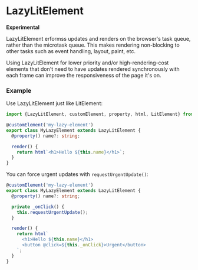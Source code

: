 # LazyLitElement

**Experimental**

LazyLitElement erformss updates and renders on the browser's task queue, rather than the microtask queue. This makes rendering non-blocking to other tasks such as event handling, layout, paint, etc.
 
Using LazyLitElement for lower priority and/or high-rendering-cost elements that don't need to have updates rendered synchronously with each frame can improve the responsiveness of the page it's on.

### Example

Use LazyLitElement just like LitElement:

```ts
import {LazyLitElement, customElement, property, html, LitElement} from '../lazy-lit-element';

@customElement('my-lazy-element')
export class MyLazyElement extends LazyLitElement {
  @property() name?: string;

  render() {
    return html`<h1>Hello ${this.name}</h1>`;
  }
}
```

You can force urgent updates with `requestUrgentUpdate()`:

```ts
@customElement('my-lazy-element')
export class MyLazyElement extends LazyLitElement {
  @property() name?: string;

  private _onClick() {
    this.requestUrgentUpdate();
  }

  render() {
    return html`
      <h1>Hello ${this.name}</h1>
      <button @click=${this._onClick}>Urgent</button>
    `;
  }
}
```
